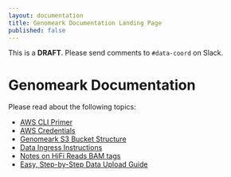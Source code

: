```yaml
---
layout: documentation
title: Genomeark Documentation Landing Page
published: false
---
```


<!--
NOTE: For testing, set `published:` to `true`. Leave it set to `false` when
      committing changes until we're ready to launch this page.
-->

This is a **DRAFT**. Please send comments to `#data-coord` on Slack.

# Genomeark Documentation

Please read about the following topics:
- [AWS CLI Primer](aws-cli-primer.html)
- [AWS Credentials](aws-credentials.html)
- [Genomeark S3 Bucket Structure](bucket-structure.html)
- [Data Ingress Instructions](data-ingress.html)
- [Notes on HiFi Reads BAM tags](hifi-reads-bam-tags.html)
- [Easy, Step-by-Step Data Upload Guide](stepwise-guide.html)

